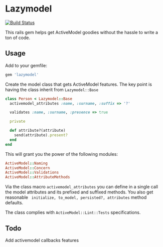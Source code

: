 # Lazymodel

[![Build Status](https://secure.travis-ci.org/spaghetticode/lazymodel.png)](http://travis-ci.org/spaghetticode/lazymodel)

This rails gem helps get ActiveModel goodies without the hassle to write a ton
of code.

## Usage

Add to your gemfile:
```ruby
gem 'lazymodel'
```
Create the model class that gets ActiveModel features. The key point is having
the class inherit from ```Lazymodel::Base```
```ruby
class Person < Lazymodel::Base
  activemodel_attributes :name, :surname, :suffix => '?'

  validates :name, :surname, :presence => true

  private

  def attribute?(attribute)
    send(attribute).present?
  end
end
```
This will grant you the power of the following modules:
```ruby
ActiveModel::Naming
ActiveModel::Concern
ActiveModel::Validations
ActiveModel::AttributeMethods
```
Via the class macro ```activemodel_attributes``` you can define in a single call the
model attributes and its prefixed and suffixed methods. You also get reasonable
``` initialize, to_model, persisted?, attributes``` method defaults.

The class complies with ```ActiveModel::Lint::Tests``` specifications.

## Todo

Add activemodel callbacks features
